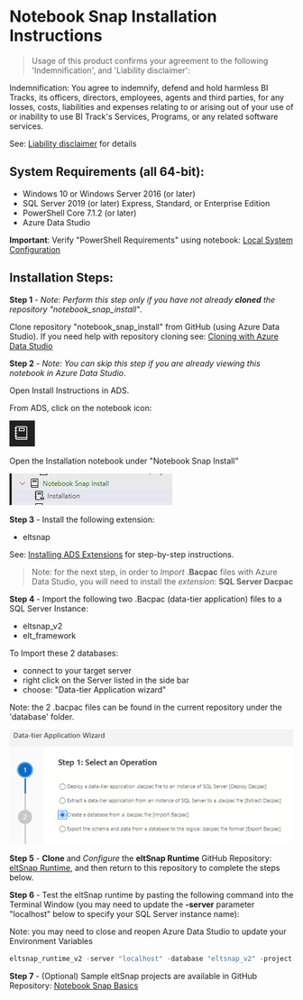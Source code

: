# Notebook Snap Installation Instructions

> Usage of this product confirms your agreement to the following 'Indemnification', and 'Liability disclaimer':

Indemnification: You agree to indemnify, defend and hold harmless BI Tracks, its officers, directors, employees, agents and third parties, for any losses, costs, liabilities and expenses relating to or arising out of your use of or inability to use BI Track's Services, Programs, or any related software services.

See: [Liability disclaimer](liability_disclaimer.md) for details

## System Requirements (all 64-bit):
- Windows 10 or Windows Server 2016 (or later)
- SQL Server 2019 (or later) Express, Standard, or Enterprise Edition
- PowerShell Core 7.1.2 (or later)
- Azure Data Studio

**Important**: Verify "PowerShell Requirements" using notebook: [Local System Configuration](system_configuration.ipynb)

## Installation Steps:

**Step 1** - *Note: Perform this step only if you have not already **cloned** the repository "notebook_snap_install"*.

Clone repository "notebook_snap_install" from GitHub (using Azure Data Studio). If you need help with repository cloning see: [Cloning with Azure Data Studio](clone_instructions.md)

**Step 2** - *Note: You can skip this step if you are already viewing this notebook in Azure Data Studio*.

Open Install Instructions in ADS.

From ADS, click on the notebook icon:

![](notebook.PNG)

Open the Installation notebook under "Notebook Snap Install"

![](installation.PNG)

**Step 3** - Install the following extension:
- eltsnap

See: [Installing ADS Extensions](install_extensions.md) for step-by-step instructions.

> Note: for the next step, in order to *Import* .**Bacpac** files with Azure Data Studio, you will need to install the *extension*: **SQL Server Dacpac**

**Step 4** - Import the following two .Bacpac (data-tier application) files to a SQL Server Instance:
- eltsnap_v2
- elt_framework

To Import these 2 databases:

- connect to your target server
- right click on the Server listed in the side bar
- choose: "Data-tier Application wizard"

Note: the 2 .bacpac files can be found in the current repository under the 'database' folder.

![](import_bacpac.PNG)

**Step 5** - **Clone** and *Configure* the **eltSnap Runtime** GitHub Repository: [eltSnap Runtime](https://github.com/Jim-BITracks/eltsnap_runtime), and then return to this repository to complete the steps below.

**Step 6** - Test the eltSnap runtime by pasting the following command into the Terminal Window (you may need to update the **-server** parameter "localhost" below to specify your SQL Server instance name):

Note: you may need to close and reopen Azure Data Studio to update your Environment Variables

``` powershell
eltsnap_runtime_v2 -server "localhost" -database "eltsnap_v2" -project "Database Log Clean-up"
```

**Step 7** - (Optional) Sample eltSnap projects are available in GitHub Repository: [Notebook Snap Basics](https://github.com/Jim-BITracks/notebook_snap_basics)